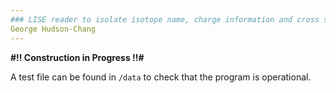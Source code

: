 ```yaml
---
### LISE reader to isolate isotope name, charge information and cross section #
George Hudson-Chang
---
```


**#!! Construction in Progress !!#**

A test file can be found in `/data` to check that the program is operational.